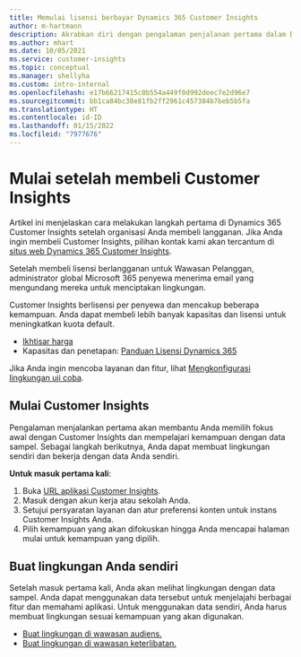 ```yaml
---
title: Memulai lisensi berbayar Dynamics 365 Customer Insights
author: m-hartmann
description: Akrabkan diri dengan pengalaman penjalanan pertama dalam Dynamics 365 Customer Insights dan jelajahi kemampuannya.
ms.author: mhart
ms.date: 10/05/2021
ms.service: customer-insights
ms.topic: conceptual
ms.manager: shellyha
ms.custom: intro-internal
ms.openlocfilehash: e17b66217415c0b554a449f0d992deec7e2d96e7
ms.sourcegitcommit: bb1ca84bc38e81fb2ff2961c457384b7beb5b5fa
ms.translationtype: HT
ms.contentlocale: id-ID
ms.lasthandoff: 01/15/2022
ms.locfileid: "7977676"
---
```

# <a name="get-started-after-purchasing-customer-insights"></a>Mulai setelah membeli Customer Insights

Artikel ini menjelaskan cara melakukan langkah pertama di Dynamics 365 Customer Insights setelah organisasi Anda membeli langganan. Jika Anda ingin membeli Customer Insights, pilihan kontak kami akan tercantum di [situs web Dynamics 365 Customer Insights](https://dynamics.microsoft.com/ai/customer-insights/). 

Setelah membeli lisensi berlangganan untuk Wawasan Pelanggan, administrator global Microsoft 365 penyewa menerima email yang mengundang mereka untuk menciptakan lingkungan. 

Customer Insights berlisensi per penyewa dan mencakup beberapa kemampuan. Anda dapat membeli lebih banyak kapasitas dan lisensi untuk meningkatkan kuota default. 
- [Ikhtisar harga](https://dynamics.microsoft.com/ai/customer-insights/pricing/)
- Kapasitas dan penetapan: [Panduan Lisensi Dynamics 365](https://go.microsoft.com/fwlink/?LinkId=866544)

Jika Anda ingin mencoba layanan dan fitur, lihat [Mengkonfigurasi lingkungan uji coba](trial-signup.md).

## <a name="start-with-customer-insights"></a>Mulai Customer Insights

Pengalaman menjalankan pertama akan membantu Anda memilih fokus awal dengan Customer Insights dan mempelajari kemampuan dengan data sampel. Sebagai langkah berikutnya, Anda dapat membuat lingkungan sendiri dan bekerja dengan data Anda sendiri.

**Untuk masuk pertama kali**:

1. Buka [URL aplikasi Customer Insights](https://home.ci.ai.dynamics.com).
1. Masuk dengan akun kerja atau sekolah Anda. 
1. Setujui persyaratan layanan dan atur preferensi konten untuk instans Customer Insights Anda.
1. Pilih kemampuan yang akan difokuskan hingga Anda mencapai halaman mulai untuk kemampuan yang dipilih.

## <a name="create-your-own-environment"></a>Buat lingkungan Anda sendiri

Setelah masuk pertama kali, Anda akan melihat lingkungan dengan data sampel. Anda dapat menggunakan data tersebut untuk menjelajahi berbagai fitur dan memahami aplikasi. Untuk menggunakan data sendiri, Anda harus membuat lingkungan sesuai kemampuan yang akan digunakan.

- [Buat lingkungan di wawasan audiens.](audience-insights/get-started-paid.md)
- [Buat lingkungan di wawasan keterlibatan.](engagement-insights/create-new-environment.md) 



